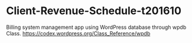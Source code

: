 # Client-Revenue-Schedule-t201610
Billing system management app using WordPress database through wpdb Class.
https://codex.wordpress.org/Class_Reference/wpdb

